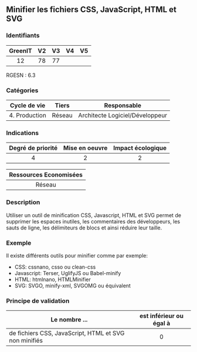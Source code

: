 ## Minifier les fichiers CSS, JavaScript, HTML et SVG

### Identifiants

| GreenIT | V2  | V3  | V4  | V5  |
| :-----: | :-: | :-: | :-: | :-: |
|   12    | 78  | 77  |     |     |

RGESN : 6.3

### Catégories

| Cycle de vie  | Tiers  |           Responsable           |
| :-----------: | :----: | :-----------------------------: |
| 4. Production | Réseau | Architecte Logiciel/Développeur |

### Indications

| Degré de priorité | Mise en oeuvre | Impact écologique |
| :---------------: | :------------: | :---------------: |
|         4         |       2        |         2         |

| Ressources Economisées |
| :--------------------: |
|         Réseau         |

### Description

Utiliser un outil de minification CSS, Javascript, HTML et SVG permet de supprimer les espaces inutiles, les commentaires des développeurs, les sauts de ligne, les délimiteurs de blocs et ainsi réduire leur taille.

### Exemple

Il existe différents outils pour minifier comme par exemple:

- CSS: cssnano, csso ou clean-css
- Javascript: Terser, UglifyJS ou Babel-minify
- HTML: htmlnano, HTMLMinifier
- SVG: SVGO, minify-xml, SVGOMG ou équivalent

### Principe de validation

| Le nombre ...                                         | est inférieur ou égal à |
| ----------------------------------------------------- | :---------------------: |
| de fichiers CSS, JavaScript, HTML et SVG non minifiés |            0            |
